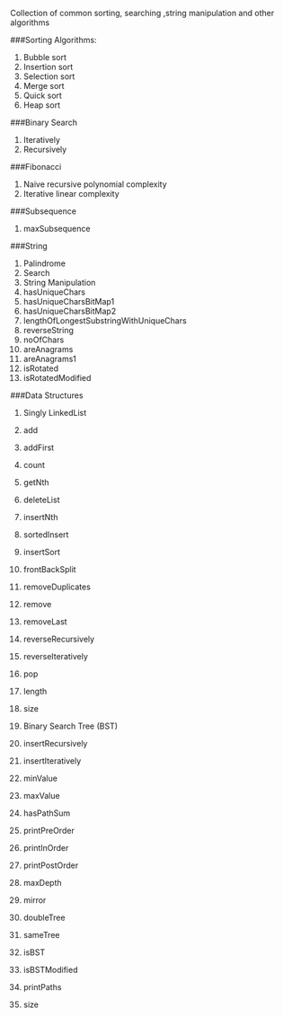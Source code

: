Collection of common sorting, searching ,string manipulation and other algorithms

###Sorting Algorithms:
1. Bubble sort
2. Insertion sort
3. Selection sort
4. Merge sort
5. Quick sort
6. Heap sort

###Binary Search
1. Iteratively
2. Recursively

###Fibonacci
1. Naive recursive polynomial complexity
2. Iterative linear complexity

###Subsequence
1. maxSubsequence

###String
1. Palindrome
2. Search
3. String Manipulation
  1. hasUniqueChars
  2. hasUniqueCharsBitMap1
  3. hasUniqueCharsBitMap2
  4. lengthOfLongestSubstringWithUniqueChars
  5. reverseString
  6. noOfChars
  7. areAnagrams
  8. areAnagrams1
  9. isRotated
 10. isRotatedModified

###Data Structures
1. Singly LinkedList
  1. add
  2. addFirst
  3. count
  4. getNth
  5. deleteList
  6. insertNth
  7. sortedInsert
  8. insertSort
  9. frontBackSplit
 10. removeDuplicates
 11. remove
 12. removeLast
 13. reverseRecursively
 14. reverseIteratively
 15. pop
 16. length
 17. size

2. Binary Search Tree (BST)
  1. insertRecursively
  2. insertIteratively
  3. minValue
  4. maxValue
  5. hasPathSum
  6. printPreOrder
  7. printInOrder
  8. printPostOrder
  9. maxDepth
 10. mirror
 11. doubleTree
 12. sameTree
 13. isBST
 14. isBSTModified
 15. printPaths
 15. size
